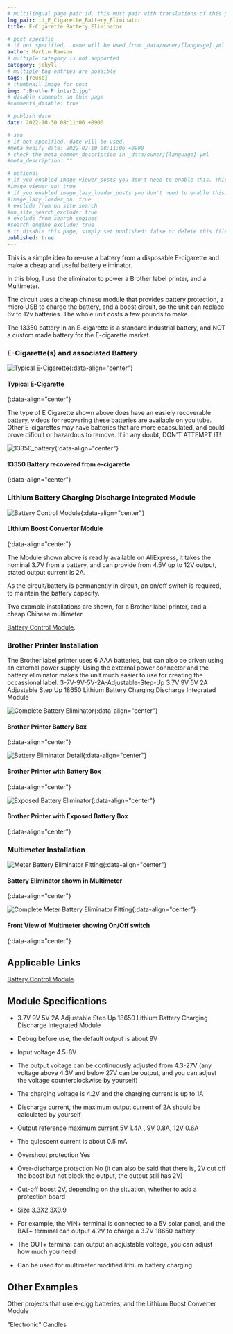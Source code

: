 ```yaml
---
# multilingual page pair id, this must pair with translations of this page. (This name must be unique)
lng_pair: id_E_Cigarette_Battery_Eliminator
title: E-Cigarette Battery Eliminator

# post specific
# if not specified, .name will be used from _data/owner/[language].yml
author: Martin Rawson
# multiple category is not supported
category: jekyll
# multiple tag entries are possible
tags: [reuse]
# thumbnail image for post
img: ":BrotherPrinter2.jpg"
# disable comments on this page
#comments_disable: true

# publish date
date: 2022-10-30 08:11:06 +0900

# seo
# if not specified, date will be used.
#meta_modify_date: 2022-02-10 08:11:06 +0900
# check the meta_common_description in _data/owner/[language].yml
#meta_description: ""

# optional
# if you enabled image_viewer_posts you don't need to enable this. This is only if image_viewer_posts = false
#image_viewer_on: true
# if you enabled image_lazy_loader_posts you don't need to enable this. This is only if image_lazy_loader_posts = false
#image_lazy_loader_on: true
# exclude from on site search
#on_site_search_exclude: true
# exclude from search engines
#search_engine_exclude: true
# to disable this page, simply set published: false or delete this file
published: true
---
```


<!-- outline-start -->

This is a simple idea to re-use a battery from a disposable E-cigarette and make a cheap and useful
battery eliminator. 

In this blog, I use the eliminator to power a Brother label printer, and a Multimeter. 

The circuit uses a cheap chinese module that provides battery protection, a micro USB to charge 
the battery, and a boost circuit, so the unit can replace 6v to 12v batteries. The whole unit
costs a few pounds to make.

The 13350 battery in an E-cigarette is a standard industrial battery, and NOT a custom made
battery  for the E-cigarette market.

### E-Cigarette(s) and associated Battery

![Typical E-Cigarette](:e-cigg.jpg){:data-align="center"}

#### Typical E-Cigarette
{:data-align="center"}


The type of E Cigarette shown above does have an easiely recoverable battery, videos for
recovering these batteries are available on you tube. Other E-cigarettes may have batteries that are
more ecapsulated, and could prove dificult or hazardous to remove. If in any doubt, DON'T ATTEMPT IT!

![13350_battery](:13350_battery.jpg){:data-align="center"}

#### 13350 Battery recovered from e-cigarette
{:data-align="center"}



### Lithium Battery Charging Discharge Integrated Module

![Battery Control Module](:3-7V-9V-5V-2A-Adjustable-Step-Up.jpg){:data-align="center"}

#### Lithium Boost Converter Module 
{:data-align="center"}


The Module shown above is readily available on AliExpress, it takes the nominal 3.7V from a battery, and can
provide from 4.5V up to 12V output, stated output current is 2A.

As the circuit/battery is permanently in circuit, an on/off switch is required, to maintain the battery capacity.

Two example installations are shown, for a Brother label printer, and a cheap Chinese multimeter.

[Battery Control Module](https://www.aliexpress.com/item/32976180245.html).

<!-- outline-end -->

### Brother Printer Installation

The Brother label printer uses 6 AAA batteries, but can also be driven using an external power supply.
Using the external power connector and the battery eliminator makes the unit much easier to use
for creating the occassional label.
3-7V-9V-5V-2A-Adjustable-Step-Up
3.7V 9V 5V 2A Adjustable Step Up 18650 Lithium Battery Charging Discharge Integrated Module


![Complete Battery Eliminator](:BrotherPrinter1.jpg){:data-align="center"}

#### Brother Printer Battery Box
{:data-align="center"}


![Battery Eliminator Detail](:BrotherPrinter2.jpg){:data-align="center"}

#### Brother Printer with Battery Box
{:data-align="center"}


![Exposed Battery Eliminator](:BrotherPrinter3.jpg){:data-align="center"}

#### Brother Printer with Exposed Battery Box
{:data-align="center"}


### Multimeter Installation

![Meter Battery Eliminator Fitting](:Meter1.jpg){:data-align="center"}

#### Battery Eliminator shown in Multimeter
{:data-align="center"}


![Complete Meter Battery Eliminator Fitting](:Meter2.jpg){:data-align="center"}

#### Front View of Multimeter showing On/Off switch
{:data-align="center"}


## Applicable Links

[Battery Control Module](https://www.aliexpress.com/item/32976180245.html).


## Module Specifications
 - 3.7V 9V 5V 2A Adjustable Step Up 18650 Lithium Battery Charging Discharge Integrated Module

 - Debug before use, the default output is about 9V
 - Input voltage 4.5-8V
 - The output voltage can be continuously adjusted from 4.3-27V (any voltage above 4.3V and below 27V can be output, and you can adjust the voltage counterclockwise by yourself)
 - The charging voltage is 4.2V and the charging current is up to 1A
 - Discharge current, the maximum output current of 2A should be calculated by yourself
 - Output reference maximum current 5V 1.4A , 9V 0.8A, 12V 0.6A
 - The quiescent current is about 0.5 mA
 - Overshoot protection Yes
 - Over-discharge protection No (it can also be said that there is, 2V cut off the boost but not block the output, the output still has 2V)
 - Cut-off boost 2V, depending on the situation, whether to add a protection board
 - Size 3.3X2.3X0.9
 - For example, the VIN+ terminal is connected to a 5V solar panel, and the BAT+ terminal can output 4.2V to charge a 3.7V 18650 battery
 - The OUT+ terminal can output an adjustable voltage, you can adjust how much you need
 - Can be used for multimeter modified lithium battery charging

## Other Examples

Other projects that use e-cigg batteries, and the Lithium Boost Converter Module

"Electronic" Candles

